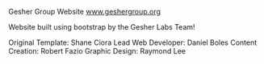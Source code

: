 Gesher Group Website
www.geshergroup.org

Website built using bootstrap by the Gesher Labs Team!

Original Template: Shane Ciora
Lead Web Developer: Daniel Boles
Content Creation: Robert Fazio
Graphic Design: Raymond Lee
